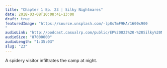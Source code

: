 ```yaml
---
title: "Chapter 1 Ep. 23 | Silky Nightmares"
date: 2018-03-08T10:08:41+13:00
draft: true
featuredImage: "https://source.unsplash.com/-lp8sTmF9HA/1600x900
"
audioLink: "http://podcast.casualrp.com/public/EP%20023%20-%20Silky%20Nightmares.mp3"
audioSize: "87000000"
audioLength: "1:35:03"
slug: "23"
---
```


A spidery visitor infiltrates the camp at night.
